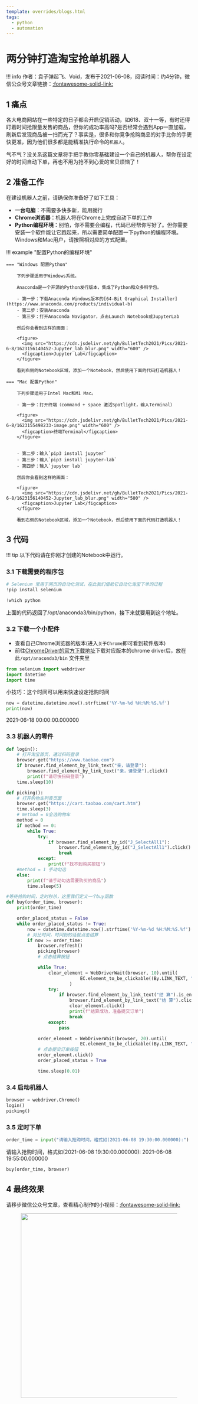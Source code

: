 ```yaml
---
template: overrides/blogs.html
tags:
  - python
  - automation
---
```


# 两分钟打造淘宝抢单机器人

!!! info
    作者：袁子弹起飞、Void，发布于2021-06-08，阅读时间：约4分钟，微信公众号文章链接：[:fontawesome-solid-link:](https://mp.weixin.qq.com/s/du-t9DyeC2INQsXg1m1xOQ)

## 1 痛点

各大电商网站在一些特定的日子都会开启促销活动，如618、双十一等，有时还得盯着时间抢限量发售的商品，但你的成功率高吗?是否经常会遇到App一直加载，刷新后发现商品被一扫而光了？事实是，很多和你竞争抢购商品的对手比你的手更快更准，因为他们很多都是能精准执行命令的`机器人`。

气不气？没关系这篇文章将手把手教你零基础建设一个自己的机器人，帮你在设定好的时间自动下单，再也不用为抢不到心爱的宝贝烦恼了！

## 2 准备工作

在建设机器人之前，请确保你准备好了如下工具：

- **一台电脑**：不需要多快多新，能用就行
- **Chrome浏览器**：机器人将在Chrome上完成自动下单的工作
- **Python编程环境**：别怕，你不需要会编程，代码已经帮你写好了。但你需要安装一个软件能让它跑起来，所以需要简单配置一下python的编程环境。Windows和Mac用户，请按照相对应的方式配置。

!!! example "配置Python的编程环境"

    === "Windows 配置Python"

        下列步骤适用于Windows系统。

        Anaconda是一个开源的Python发行版本，集成了Python和众多科学包。

        - 第一步：下载Anaconda Windows版本的[64-Bit Graphical Installer](https://www.anaconda.com/products/individual-b)
        - 第二步：安装Anaconda
        - 第三步：打开Anaconda Navigator，点击Launch Notebook或JupyterLab

        然后你会看到这样的画面：

        <figure>
          <img src="https://cdn.jsdelivr.net/gh/BulletTech2021/Pics/2021-6-8/1623156140452-Jupyter_lab_blur.png" width="600" />
          <figcaption>Jupyter Lab</figcaption>
        </figure>

        看到右侧的Notebook区域，添加一个Notebook，然后使用下面的代码打造机器人！

    === "Mac 配置Python"

        下列步骤适用于Intel Mac和M1 Mac。

        - 第一步：打开终端（command + space 激活Spotlight，输入Terminal）

        <figure>
          <img src="https://cdn.jsdelivr.net/gh/BulletTech2021/Pics/2021-6-8/1623155498233-image.png" width="600" />
          <figcaption>终端Terminal</figcaption>
        </figure>


        - 第二步：输入`pip3 install jupyter`
        - 第三步：输入`pip3 install jupyter-lab`
        - 第四步：输入`jupyter lab`

        然后你会看到这样的画面：

        <figure>
          <img src="https://cdn.jsdelivr.net/gh/BulletTech2021/Pics/2021-6-8/1623156140452-Jupyter_lab_blur.png" width="500" />
          <figcaption>Jupyter Lab</figcaption>
        </figure>

        看到右侧的Notebook区域，添加一个Notebook，然后使用下面的代码打造机器人！



## 3 代码

!!! tip
    以下代码请在你刚才创建的Notebook中运行。

### 3.1 下载需要的程序包

```python
# Selenium 常用于网页的自动化测试，在此我们借助它自动化淘宝下单的过程
!pip install selenium
```

```python
!which python
```
上面的代码返回了/opt/anaconda3/bin/python，接下来就要用到这个地址。

### 3.2 下载一个小配件
- 查看自己Chrome浏览器的版本(进入`关于Chrome`即可看到软件版本)
- 前往[ChromeDriver的官方下载地址](https://chromedriver.storage.googleapis.com/index.html)下载对应版本的chrome driver后，放在此```/opt/anaconda3/bin``` 文件夹里


```python
from selenium import webdriver
import datetime
import time
```

小技巧：这个时间可以用来快速设定抢购时间


```python
now = datetime.datetime.now().strftime('%Y-%m-%d %H:%M:%S.%f')
print(now)
```

2021-06-18 00:00:00.000000

### 3.3 机器人的零件

```python
def login():
    # 打开淘宝首页，通过扫码登录
    browser.get("https://www.taobao.com")
    if browser.find_element_by_link_text("亲，请登录"):
        browser.find_element_by_link_text("亲，请登录").click()
        print(f"请尽快扫码登录")
    time.sleep(10)
```

```python
def picking():
    # 打开购物车列表页面
    browser.get("https://cart.taobao.com/cart.htm")
    time.sleep(3)
    # method = 0全选购物车
    method = 0
    if method == 0:
        while True:
            try:
                if browser.find_element_by_id("J_SelectAll1"):
                    browser.find_element_by_id("J_SelectAll1").click()
                    break
            except:
                print(f"找不到购买按钮")
    #method = 1 手动勾选
    else:
        print(f"请手动勾选需要购买的商品")
        time.sleep(5)
```


```python
#等待抢购时间，定时秒杀，这里我们定义一个buy函数
def buy(order_time, browser):
    print(order_time)

    order_placed_status = False
    while order_placed_status != True:
        now = datetime.datetime.now().strftime('%Y-%m-%d %H:%M:%S.%f')
        # 对比时间，时间到的话就点击结算
        if now >= order_time:
            browser.refresh()
            picking(browser)
            # 点击结算按钮

            while True:
                clear_element = WebDriverWait(browser, 10).until(
                            EC.element_to_be_clickable((By.LINK_TEXT, "结 算"))
                        )
                try:
                    if browser.find_element_by_link_text("结 算").is_enabled():
                        browser.find_element_by_link_text("结 算").click()
                        clear_element.click()
                        print(f"结算成功，准备提交订单")
                        break
                except:
                    pass

            order_element = WebDriverWait(browser, 20).until(
                            EC.element_to_be_clickable((By.LINK_TEXT, "提交订单")))
            # 点击提交订单按钮
            order_element.click()
            order_placed_status = True

            time.sleep(0.01)
```


### 3.4 启动机器人

```python
browser = webdriver.Chrome()
login()
picking()
```

### 3.5 定时下单

```python
order_time = input("请输入抢购时间，格式如(2021-06-08 19:30:00.000000):")
```

请输入抢购时间，格式如(2021-06-08 19:30:00.000000): 2021-06-08 19:55:00.000000

```python
buy(order_time, browser)
```

## 4 最终效果

请移步微信公众号文章，查看精心制作的小视频：[:fontawesome-solid-link:](https://mp.weixin.qq.com/s/du-t9DyeC2INQsXg1m1xOQ)

<figure>
  <img src="https://cdn.jsdelivr.net/gh/BulletTech2021/Pics/2021-6-14/1623639526512-1080P%20(Full%20HD)%20-%20Tail%20Pic.png" width="500" />
</figure>
